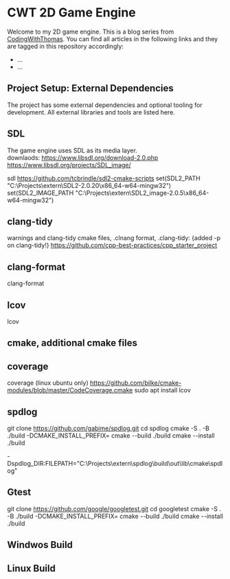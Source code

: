 # CWT 2D Game Engine

Welcome to my 2D game engine. This is a blog series from [CodingWithThomas](https://www.codingwiththomas.com/). You can find all articles in the following links and they are tagged in this repository accordingly:

- ... 
- ...

## Project Setup: External Dependencies

The project has some external dependencies and optional tooling for development. All external libraries and tools are listed here.

## SDL
The game engine uses SDL as its media layer.  
downlaods:
https://www.libsdl.org/download-2.0.php
https://www.libsdl.org/projects/SDL_image/

sdl
https://github.com/tcbrindle/sdl2-cmake-scripts
set(SDL2_PATH "C:\Projects\extern\SDL2-2.0.20\x86_64-w64-mingw32")
set(SDL2_IMAGE_PATH "C:\Projects\extern\SDL2_image-2.0.5\x86_64-w64-mingw32")


## clang-tidy
warnings and clang-tidy cmake files, .clnang format, .clang-tidy:
{added -p on clang-tidy!}
https://github.com/cpp-best-practices/cpp_starter_project


## clang-format
clang-format


## lcov
lcov

## cmake, additional cmake files 



## coverage 
coverage (linux ubuntu only)
https://github.com/bilke/cmake-modules/blob/master/CodeCoverage.cmake
sudo apt install lcov


## spdlog
git clone https://github.com/gabime/spdlog.git
cd spdlog 
cmake -S . -B ./build -DCMAKE_INSTALL_PREFIX=<your install location>
cmake --build ./build
cmake --install ./build

-Dspdlog_DIR:FILEPATH="C:\Projects\extern\spdlog\build\out\lib\cmake\spdlog"


## Gtest
git clone https://github.com/google/googletest.git
cd googletest
cmake -S . -B ./build -DCMAKE_INSTALL_PREFIX=<your install location>
cmake --build ./build
cmake --install ./build


## Windwos Build

## Linux Build